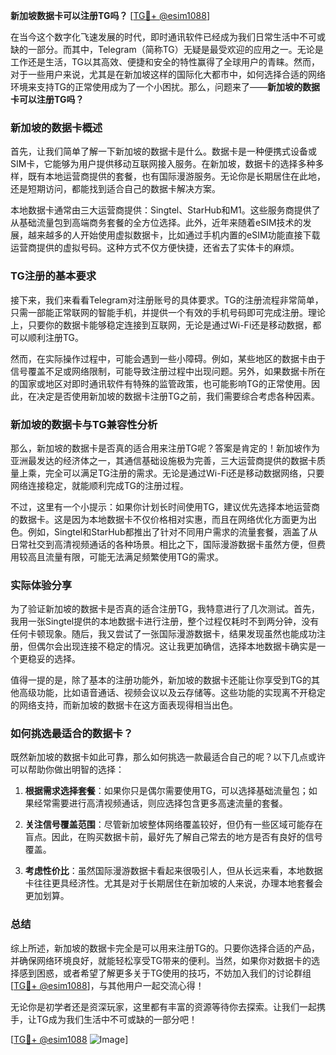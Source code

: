 **新加坡数据卡可以注册TG吗？** [[TG💪+ @esim1088](https://t.me/s/esim1088)]

在当今这个数字化飞速发展的时代，即时通讯软件已经成为我们日常生活中不可或缺的一部分。而其中，Telegram（简称TG）无疑是最受欢迎的应用之一。无论是工作还是生活，TG以其高效、便捷和安全的特性赢得了全球用户的青睐。然而，对于一些用户来说，尤其是在新加坡这样的国际化大都市中，如何选择合适的网络环境来支持TG的正常使用成为了一个小困扰。那么，问题来了——**新加坡的数据卡可以注册TG吗？**

### 新加坡的数据卡概述

首先，让我们简单了解一下新加坡的数据卡是什么。数据卡是一种便携式设备或SIM卡，它能够为用户提供移动互联网接入服务。在新加坡，数据卡的选择多种多样，既有本地运营商提供的套餐，也有国际漫游服务。无论你是长期居住在此地，还是短期访问，都能找到适合自己的数据卡解决方案。

本地数据卡通常由三大运营商提供：Singtel、StarHub和M1。这些服务商提供了从基础流量包到高端商务套餐的全方位选择。此外，近年来随着eSIM技术的发展，越来越多的人开始使用虚拟数据卡，比如通过手机内置的eSIM功能直接下载运营商提供的虚拟号码。这种方式不仅方便快捷，还省去了实体卡的麻烦。

### TG注册的基本要求

接下来，我们来看看Telegram对注册账号的具体要求。TG的注册流程非常简单，只需一部能正常联网的智能手机，并提供一个有效的手机号码即可完成注册。理论上，只要你的数据卡能够稳定连接到互联网，无论是通过Wi-Fi还是移动数据，都可以顺利注册TG。

然而，在实际操作过程中，可能会遇到一些小障碍。例如，某些地区的数据卡由于信号覆盖不足或网络限制，可能导致注册过程中出现问题。另外，如果数据卡所在的国家或地区对即时通讯软件有特殊的监管政策，也可能影响TG的正常使用。因此，在决定是否使用新加坡的数据卡注册TG之前，我们需要综合考虑各种因素。

### 新加坡的数据卡与TG兼容性分析

那么，新加坡的数据卡是否真的适合用来注册TG呢？答案是肯定的！新加坡作为亚洲最发达的经济体之一，其通信基础设施极为完善，三大运营商提供的数据卡质量上乘，完全可以满足TG注册的需求。无论是通过Wi-Fi还是移动数据网络，只要网络连接稳定，就能顺利完成TG的注册过程。

不过，这里有一个小提示：如果你计划长时间使用TG，建议优先选择本地运营商的数据卡。这是因为本地数据卡不仅价格相对实惠，而且在网络优化方面更为出色。例如，Singtel和StarHub都推出了针对不同用户需求的流量套餐，涵盖了从日常社交到高清视频通话的各种场景。相比之下，国际漫游数据卡虽然方便，但费用较高且流量有限，可能无法满足频繁使用TG的需求。

### 实际体验分享

为了验证新加坡的数据卡是否真的适合注册TG，我特意进行了几次测试。首先，我用一张Singtel提供的本地数据卡进行注册，整个过程仅耗时不到两分钟，没有任何卡顿现象。随后，我又尝试了一张国际漫游数据卡，结果发现虽然也能成功注册，但偶尔会出现连接不稳定的情况。这让我更加确信，选择本地数据卡确实是一个更稳妥的选择。

值得一提的是，除了基本的注册功能外，新加坡的数据卡还能让你享受到TG的其他高级功能，比如语音通话、视频会议以及云存储等。这些功能的实现离不开稳定的网络支持，而新加坡的数据卡在这方面表现得相当出色。

### 如何挑选最适合的数据卡？

既然新加坡的数据卡如此可靠，那么如何挑选一款最适合自己的呢？以下几点或许可以帮助你做出明智的选择：

1. **根据需求选择套餐**：如果你只是偶尔需要使用TG，可以选择基础流量包；如果经常需要进行高清视频通话，则应选择包含更多高速流量的套餐。
   
2. **关注信号覆盖范围**：尽管新加坡整体网络覆盖较好，但仍有一些区域可能存在盲点。因此，在购买数据卡前，最好先了解自己常去的地方是否有良好的信号覆盖。

3. **考虑性价比**：虽然国际漫游数据卡看起来很吸引人，但从长远来看，本地数据卡往往更具经济性。尤其是对于长期居住在新加坡的人来说，办理本地套餐会更加划算。

### 总结

综上所述，新加坡的数据卡完全是可以用来注册TG的。只要你选择合适的产品，并确保网络环境良好，就能轻松享受TG带来的便利。当然，如果你对数据卡的选择感到困惑，或者希望了解更多关于TG使用的技巧，不妨加入我们的讨论群组[[TG💪+ @esim1088](https://t.me/s/esim1088)]，与其他用户一起交流心得！

无论你是初学者还是资深玩家，这里都有丰富的资源等待你去探索。让我们一起携手，让TG成为我们生活中不可或缺的一部分吧！

[[TG💪+ @esim1088](https://t.me/s/esim1088) ![Image](https://i.postimg.cc/4NQfJmqS/Snipaste-2025-05-13-00-14-12.png)]